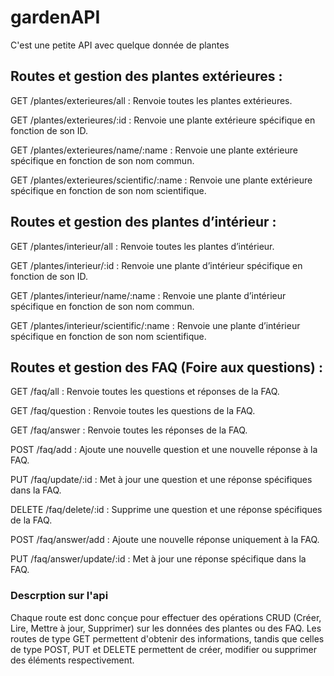 # gardenAPI

C'est une petite API avec quelque donnée de plantes

## Routes et gestion des plantes extérieures :

GET /plantes/exterieures/all : Renvoie toutes les plantes extérieures.

GET /plantes/exterieures/:id : Renvoie une plante extérieure spécifique en fonction de son ID.

GET /plantes/exterieures/name/:name : Renvoie une plante extérieure spécifique en fonction de son nom commun.

GET /plantes/exterieures/scientific/:name : Renvoie une plante extérieure spécifique en fonction de son nom scientifique.

## Routes et gestion des plantes d’intérieur :

GET /plantes/interieur/all : Renvoie toutes les plantes d’intérieur.

GET /plantes/interieur/:id : Renvoie une plante d’intérieur spécifique en fonction de son ID.

GET /plantes/interieur/name/:name : Renvoie une plante d’intérieur spécifique en fonction de son nom commun.

GET /plantes/interieur/scientific/:name : Renvoie une plante d’intérieur spécifique en fonction de son nom scientifique.

## Routes et gestion des FAQ (Foire aux questions) :

GET /faq/all : Renvoie toutes les questions et réponses de la FAQ.

GET /faq/question : Renvoie toutes les questions de la FAQ.

GET /faq/answer : Renvoie toutes les réponses de la FAQ.

POST /faq/add : Ajoute une nouvelle question et une nouvelle réponse à la FAQ.

PUT /faq/update/:id : Met à jour une question et une réponse spécifiques dans la FAQ.

DELETE /faq/delete/:id : Supprime une question et une réponse spécifiques de la FAQ.

POST /faq/answer/add : Ajoute une nouvelle réponse uniquement à la FAQ.

PUT /faq/answer/update/:id : Met à jour une réponse spécifique dans la FAQ.

### Descrption sur l'api

Chaque route est donc conçue pour effectuer des opérations CRUD (Créer, Lire, Mettre à jour, Supprimer) sur les données des plantes ou des FAQ. Les routes de type GET permettent d'obtenir des informations, tandis que celles de type POST, PUT et DELETE permettent de créer, modifier ou supprimer des éléments respectivement.
